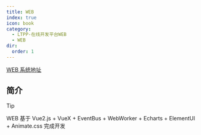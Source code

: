 ```yaml
---
title: WEB
index: true
icon: book
category:
  - LTPP-在线开发平台WEB
  - WEB
dir:
  order: 1
---
```


[WEB 系统地址](https://ltpp.vip)

<Share colorful />
<Catalog />

## 简介

> [!tip]
> WEB 基于 Vue2.js + VueX + EventBus + WebWorker + Echarts + ElementUI + Animate.css 完成开发
